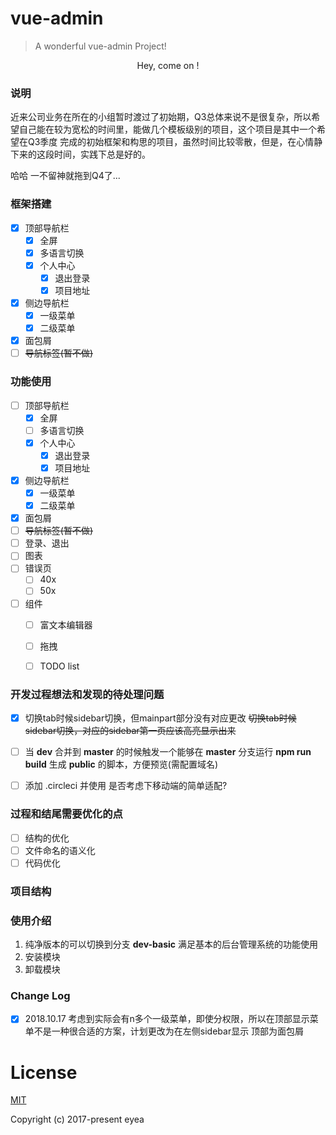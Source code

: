 # vue-admin

> A wonderful vue-admin Project!

<p align="center">
  Hey, come on !
</p>

### 说明
近来公司业务在所在的小组暂时渡过了初始期，Q3总体来说不是很复杂，所以希望自己能在较为宽松的时间里，能做几个模板级别的项目，这个项目是其中一个希望在Q3季度
完成的初始框架和构思的项目，虽然时间比较零散，但是，在心情静下来的这段时间，实践下总是好的。

哈哈 一不留神就拖到Q4了...

### 框架搭建
- [x] 顶部导航栏
  - [x] 全屏
  - [x] 多语言切换
  - [x] 个人中心
    - [x] 退出登录
    - [x] 项目地址
- [x] 侧边导航栏
  - [x] 一级菜单
  - [x] 二级菜单
- [x] 面包屑
- [ ] ~~导航标签(暂不做)~~

### 功能使用
- [ ] 顶部导航栏
  - [x] 全屏
  - [ ] 多语言切换
  - [x] 个人中心
    - [x] 退出登录
    - [x] 项目地址
- [x] 侧边导航栏
  - [x] 一级菜单
  - [x] 二级菜单
- [x] 面包屑
- [ ] ~~导航标签(暂不做)~~
- [ ] 登录、退出
- [ ] 图表
- [ ] 错误页
    - [ ] 40x
    - [ ] 50x
- [ ] 组件
    - [ ] 富文本编辑器
    - [ ] 拖拽
    - [ ] TODO list


### 开发过程想法和发现的待处理问题
- [x] 切换tab时候sidebar切换，但mainpart部分没有对应更改
~~切换tab时候sidebar切换，对应的sidebar第一页应该高亮显示出来~~
- [ ] 当 __dev__ 合并到 __master__ 的时候触发一个能够在 __master__ 分支运行 __npm run build__ 生成 __public__ 的脚本，方便预览(需配置域名)
- [ ] 添加 .circleci 并使用
是否考虑下移动端的简单适配?


### 过程和结尾需要优化的点
- [ ] 结构的优化
- [ ] 文件命名的语义化
- [ ] 代码优化

### 项目结构



### 使用介绍

1. 纯净版本的可以切换到分支 __dev-basic__ 满足基本的后台管理系统的功能使用
2. 安装模块
3. 卸载模块


### Change Log
- [x] 2018.10.17 考虑到实际会有n多个一级菜单，即使分权限，所以在顶部显示菜单不是一种很合适的方案，计划更改为在左侧sidebar显示 顶部为面包屑


# License

[MIT](https://github.com/sayabc/admin-vue-element/blob/master/LICENSE)

Copyright (c) 2017-present eyea
